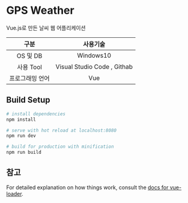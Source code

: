 # GPS Weather

Vue.js로 만든 날씨 웹 어플리케이션

|구분|사용기술|
|:------:|:------:|
|OS 및 DB|Windows10|
|사용 Tool| Visual Studio Code , Githab|
|프로그래밍 언어|Vue|


## Build Setup

``` bash
# install dependencies
npm install

# serve with hot reload at localhost:8080
npm run dev

# build for production with minification
npm run build
```
## 참고 


For detailed explanation on how things work, consult the [docs for vue-loader](http://vuejs.github.io/vue-loader).
